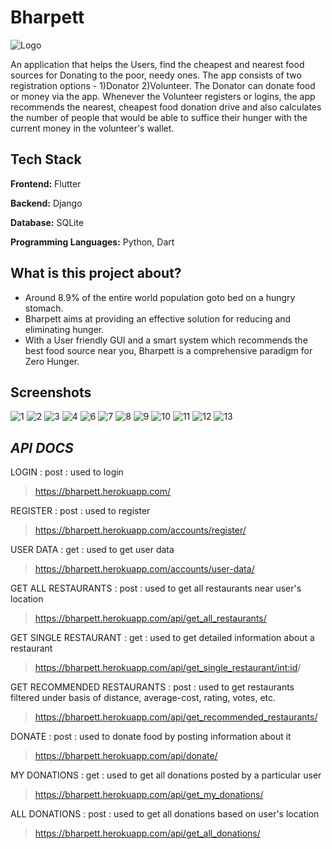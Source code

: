 # Bharpett

![Logo](screenshots/logo.png)

An application that helps the Users, find the cheapest and nearest food sources for Donating to the poor, needy ones.
The app consists of two registration options - 
1)Donator 2)Volunteer.
The Donator can donate food or money via the app. Whenever the Volunteer registers or logins, the app recommends the nearest, cheapest food donation drive and also calculates the number of people that would be able to suffice their hunger with the current money in the volunteer's wallet.



## Tech Stack

**Frontend:** Flutter

**Backend:** Django

**Database:** SQLite

**Programming Languages:** Python, Dart


## What is this project about?

* Around 8.9% of the entire world population goto bed on a hungry stomach.
* Bharpett aims at providing an effective solution for reducing and eliminating hunger.
* With a User friendly GUI and a smart system which recommends the best food source near you, Bharpett is a comprehensive paradigm for Zero Hunger.



## Screenshots

![1](screenshots/1.png)
![2](screenshots/2.png)
![3](screenshots/3.png)
![4](screenshots/4.png)
![6](screenshots/5.png)
![7](screenshots/6.png)
![8](screenshots/8.png)
![9](screenshots/11.png)
![10](screenshots/13.png)
![11](screenshots/14.png)
![12](screenshots/15.png)
![13](screenshots/16.png)




## _API DOCS_ 


LOGIN : post : used to login 


> https://bharpett.herokuapp.com/

REGISTER : post : used to register


> https://bharpett.herokuapp.com/accounts/register/

USER DATA : get : used to get user data


> https://bharpett.herokuapp.com/accounts/user-data/

GET ALL RESTAURANTS : post : used to get all restaurants near  user's location


> https://bharpett.herokuapp.com/api/get_all_restaurants/

GET SINGLE RESTAURANT : get : used to get detailed information about a restaurant


> https://bharpett.herokuapp.com/api/get_single_restaurant/<int:id>/

GET RECOMMENDED RESTAURANTS : post : used to get restaurants filtered under basis of distance, 
average-cost, rating, votes, etc. 
> https://bharpett.herokuapp.com/api/get_recommended_restaurants/

DONATE : post : used to donate food by posting information about it


>https://bharpett.herokuapp.com/api/donate/

MY DONATIONS : get : used to get all donations posted by a particular user


> https://bharpett.herokuapp.com/api/get_my_donations/

ALL DONATIONS : post : used to get all donations based on user's location


> https://bharpett.herokuapp.com/api/get_all_donations/